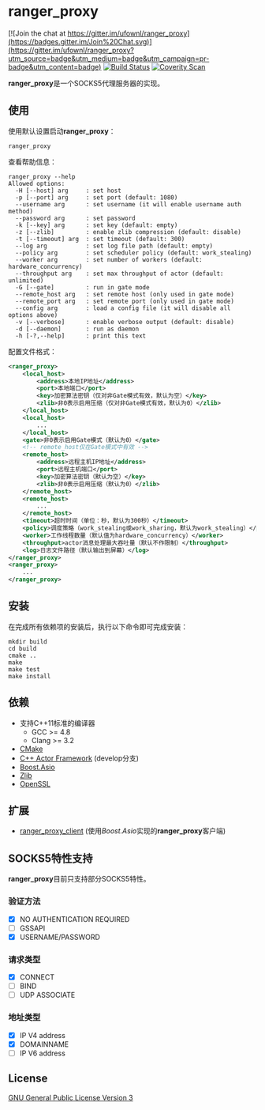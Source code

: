 # ranger_proxy
[![Join the chat at https://gitter.im/ufownl/ranger_proxy](https://badges.gitter.im/Join%20Chat.svg)](https://gitter.im/ufownl/ranger_proxy?utm_source=badge&utm_medium=badge&utm_campaign=pr-badge&utm_content=badge)
[![Build Status](https://travis-ci.org/ufownl/ranger_proxy.svg?branch=master)](https://travis-ci.org/ufownl/ranger_proxy)
[![Coverity Scan](https://scan.coverity.com/projects/6642/badge.svg)](https://scan.coverity.com/projects/ufownl-ranger_proxy)

**ranger_proxy**是一个SOCKS5代理服务器的实现。

## 使用
使用默认设置启动**ranger_proxy**：
```
ranger_proxy
```
查看帮助信息：
```
ranger_proxy --help
Allowed options:
  -H [--host] arg     : set host
  -p [--port] arg     : set port (default: 1080)
  --username arg      : set username (it will enable username auth method)
  --password arg      : set password
  -k [--key] arg      : set key (default: empty)
  -z [--zlib]         : enable zlib compression (default: disable)
  -t [--timeout] arg  : set timeout (default: 300)
  --log arg           : set log file path (default: empty)
  --policy arg        : set scheduler policy (default: work_stealing)
  --worker arg        : set number of workers (default: hardware_concurrency)
  --throughput arg    : set max throughput of actor (default: unlimited)
  -G [--gate]         : run in gate mode
  --remote_host arg   : set remote host (only used in gate mode)
  --remote_port arg   : set remote port (only used in gate mode)
  --config arg        : load a config file (it will disable all options above)
  -v [--verbose]      : enable verbose output (default: disable)
  -d [--daemon]       : run as daemon
  -h [-?,--help]      : print this text
```
配置文件格式：
```xml
<ranger_proxy>
	<local_host>
		<address>本地IP地址</address>
		<port>本地端口</port>
		<key>加密算法密钥（仅对非Gate模式有效，默认为空）</key>
		<zlib>非0表示启用压缩（仅对非Gate模式有效，默认为0）</zlib>
	</local_host>
	<local_host>
		...
	</local_host>
	<gate>非0表示启用Gate模式（默认为0）</gate>
	<!-- remote_host仅在Gate模式中有效 -->
	<remote_host>
		<address>远程主机IP地址</address>
		<port>远程主机端口</port>
		<key>加密算法密钥（默认为空）</key>
		<zlib>非0表示启用压缩（默认为0）</zlib>
	</remote_host>
	<remote_host>
		...
	</remote_host>
	<timeout>超时时间（单位：秒，默认为300秒）</timeout>
	<policy>调度策略（work_stealing或work_sharing，默认为work_stealing）</policy>
	<worker>工作线程数量（默认值为hardware_concurrency）</worker>
	<throughput>actor消息处理最大吞吐量（默认不作限制）</throughput>
	<log>日志文件路径（默认输出到屏幕）</log>
</ranger_proxy>
<ranger_proxy>
	...
</ranger_proxy>
```

## 安装
在完成所有依赖项的安装后，执行以下命令即可完成安装：
```
mkdir build
cd build
cmake ..
make
make test
make install
```

## 依赖
* 支持C++11标准的编译器
  * GCC >= 4.8
  * Clang >= 3.2
* [CMake](http://www.cmake.org)
* [C++ Actor Framework](https://github.com/actor-framework/actor-framework) (develop分支)
* [Boost.Asio](http://www.boost.org)
* [Zlib](http://www.zlib.net)
* [OpenSSL](http://www.openssl.org)

## 扩展
* [ranger_proxy_client](https://github.com/Lingxi-Li/ranger_proxy_client) (使用*Boost.Asio*实现的**ranger_proxy**客户端)

## SOCKS5特性支持
**ranger_proxy**目前只支持部分SOCKS5特性。

### 验证方法
- [x] NO AUTHENTICATION REQUIRED
- [ ] GSSAPI
- [x] USERNAME/PASSWORD

### 请求类型
- [x] CONNECT
- [ ] BIND
- [ ] UDP ASSOCIATE

### 地址类型
- [x] IP V4 address
- [x] DOMAINNAME
- [ ] IP V6 address

## License
[GNU General Public License Version 3](http://www.gnu.org/licenses/)

